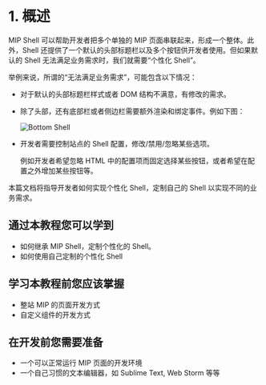 # 1. 概述

MIP Shell 可以帮助开发者把多个单独的 MIP 页面串联起来，形成一个整体。此外，Shell 还提供了一个默认的头部标题栏以及多个按钮供开发者使用。但如果默认的 Shell 无法满足业务需求时，我们就需要“个性化 Shell”。

举例来说，所谓的“无法满足业务需求”，可能包含以下情况：

* 对于默认的头部标题栏样式或者 DOM 结构不满意，有修改的需求。

* 除了头部，还有底部栏或者侧边栏需要额外渲染和绑定事件。例如下图：

    ![Bottom Shell](http://boscdn.bpc.baidu.com/assets/mip2/page/bottom-shell-2.png)

* 开发者需要控制站点的 Shell 配置，修改/禁用/忽略某些选项。

    例如开发者希望忽略 HTML 中的配置项而固定选择某些按钮，或者希望在配置之外增加某些按钮等。

本篇文档将指导开发者如何实现个性化 Shell，定制自己的 Shell 以实现不同的业务需求。

## 通过本教程您可以学到

* 如何继承 MIP Shell，定制个性化的 Shell。
* 如何使用自己定制的个性化 Shell

## 学习本教程前您应该掌握

* 整站 MIP 的页面开发方式
* 自定义组件的开发方式

## 在开发前您需要准备

* 一个可以正常运行 MIP 页面的开发环境
* 一个自己习惯的文本编辑器，如 Sublime Text, Web Storm 等等
